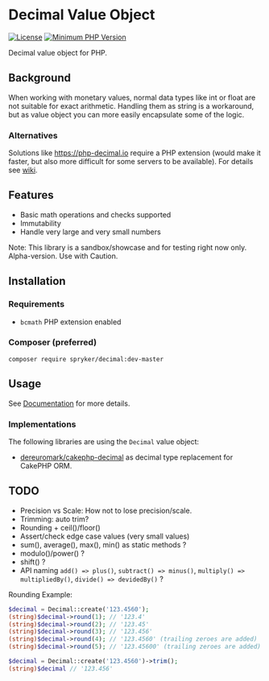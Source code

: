 #  Decimal Value Object

[![License](https://poser.pugx.org/spryker/decimal/license)](https://packagist.org/packages/spryker/decimal)
[![Minimum PHP Version](https://img.shields.io/badge/php-%3E%3D%207.1-8892BF.svg)](https://php.net/)

Decimal value object for PHP.

## Background
When working with monetary values, normal data types like int or float are not suitable for exact arithmetic.
Handling them as string is a workaround, but as value object you can more easily encapsulate some of the logic. 

### Alternatives
Solutions like https://php-decimal.io require a PHP extension (would make it faster, but also more difficult for some
servers to be available). For details see [wiki](https://github.com/spryker/decimal/wiki).

## Features

- Basic math operations and checks supported
- Immutability
- Handle very large and very small numbers

Note: This library is a sandbox/showcase and for testing right now only.
Alpha-version. Use with Caution.

## Installation

### Requirements

- `bcmath` PHP extension enabled

### Composer (preferred)
```
composer require spryker/decimal:dev-master
```

## Usage

See [Documentation](/docs) for more details.

### Implementations
The following libraries are using the `Decimal` value object:

- [dereuromark/cakephp-decimal](https://github.com/dereuromark/cakephp-decimal) as decimal type replacement for CakePHP ORM.


## TODO
- Precision vs Scale: How not to lose precision/scale.
- Trimming: auto trim?
- Rounding + ceil()/floor()
- Assert/check edge case values (very small values)
- sum(), average(), max(), min() as static methods ?
- modulo()/power() ?
- shift() ?
- API naming `add() => plus()`, `subtract() => minus()`, `multiply() => multipliedBy()`, `divide() => devidedBy()` ?


Rounding Example:
```php
$decimal = Decimal::create('123.4560');
(string)$decimal->round(1); // '123.4'
(string)$decimal->round(2); // '123.45'
(string)$decimal->round(3); // '123.456'
(string)$decimal->round(4); // '123.4560' (trailing zeroes are added)
(string)$decimal->round(5); // '123.45600' (trailing zeroes are added)
```

```php
$decimal = Decimal::create('123.4560')->trim();
(string)$decimal // '123.456'

